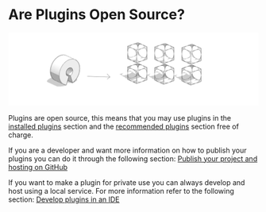 # Are Plugins Open Source?



![](../../.gitbook/assets/c14.PNG)

Plugins are open source, this means that you may use plugins in the [installed plugins](../how-to-use-plug-ins/the-plugin-manager.md#installed-plugins) section and the [recommended plugins](../how-to-use-plug-ins/the-plugin-manager.md#recommended-plugins) section free of charge.&#x20;

If you are a developer and want more information on how to publish your plugins you can do it through the following section: [Publish your project and hosting on GitHub](../how-to-develop-plug-ins/build-your-first-formit-plugin/hosting-on-github.md)&#x20;

If you want to make a plugin for private use you can always develop and host using a local service. For more information refer to the following section: [Develop plugins in an IDE ](../how-to-develop-plug-ins/build-your-first-formit-plugin/develop-plugins-in-an-ide.md)

